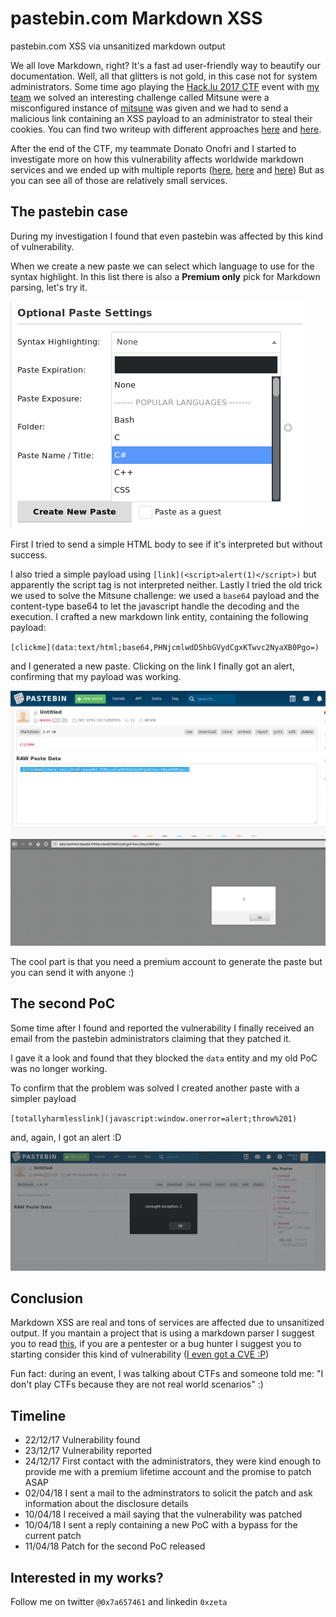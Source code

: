 # pastebin.com Markdown XSS

pastebin.com XSS via unsanitized markdown output

We all love Markdown, right? It's a fast ad user-friendly way to beautify our documentation. Well, all that glitters is not gold, in this case not for system administrators.
Some time ago playing the [Hack.lu 2017 CTF](https://2017.hack.lu/ctf/) event with [my team](https://jbzteam.github.io) we solved an interesting challenge called Mitsune were a misconfigured instance of [mitsune](https://github.com/lepture/mistune) was given and we had to send a malicious link containing an XSS payload to an administrator to steal their cookies. You can find two writeup with different approaches [here](https://www.pwndiary.com/write-ups/hack-lu-ctf-2017-mistune-write-up-web150/) and [here](https://rawsec.ml/en/Hacklu-2017-write-up/#150-mistune-web).

After the end of the CTF, my teammate Donato Onofri and I started to investigate more on how this vulnerability affects worldwide markdown services and we ended up with multiple reports ([here](https://github.com/leanote/leanote/issues/676), [here](https://github.com/adtac/commento/issues/154) and [here](https://github.com/leanote/leanote/issues/719)) But as you can see all of those are relatively small services.

## The pastebin case

During my investigation I found that even pastebin was affected by this kind of vulnerability.

When we create a new paste we can select which language to use for the syntax highlight. In this list there is also a **Premium only** pick for Markdown parsing, let's try it.

![highlight](screen/syntax_highlight.png)

First I tried to send a simple HTML body to see if it's interpreted but without success.

I also tried a simple payload using `[link](<script>alert(1)</script>)` but apparently the script tag is not interpreted neither. Lastly I tried the old trick we used to solve the Mitsune challenge: we used a `base64` payload and the content-type base64 to let the javascript handle the decoding and the execution. I crafted a new markdown link entity, containing the following payload:

`[clickme](data:text/html;base64,PHNjcmlwdD5hbGVydCgxKTwvc2NyaXB0Pgo=)`

and I generated a new paste. Clicking on the link I finally got an alert, confirming that my payload was working.

![PoC1_2](screen/PoC1_2.png)
![PoC](screen/PoC1.jpg)

The cool part is that you need a premium account to generate the paste but you can send it with anyone :)

## The second PoC

Some time after I found and reported the vulnerability I finally received an email from the pastebin administrators claiming that they patched it. 

I gave it a look and found that they blocked the `data` entity and my old PoC was no longer working.

To confirm that the problem was solved I created another paste with a simpler payload

`[totallyharmlesslink](javascript:window.onerror=alert;throw%201)`

and, again, I got an alert :D

![Second PoC](screen/PoC2.jpg)

## Conclusion

Markdown XSS are real and tons of services are affected due to unsanitized output. If you mantain a project that is using a markdown parser I suggest you to read [this](https://github.com/showdownjs/showdown/wiki/Markdown%27s-XSS-Vulnerability-(and-how-to-mitigate-it)), if you are a pentester or a bug hunter I suggest you to starting consider this kind of vulnerability ([I even got a CVE :P](https://www.cvedetails.com/cve/CVE-2017-1000459/))

Fun fact: during an event, I was talking about CTFs and someone told me: "I don't play CTFs because they are not real world scenarios" :)

## Timeline

- 22/12/17 Vulnerability found
- 23/12/17 Vulnerability reported
- 24/12/17 First contact with the administrators, they were kind enough to provide me with a premium lifetime account and the promise to patch ASAP
- 02/04/18 I sent a mail to the adminstrators to solicit the patch and ask information about the disclosure details
- 10/04/18 I received a mail saying that the vulnerability was patched
- 10/04/18 I sent a reply containing a new PoC with a bypass for the current patch
- 11/04/18 Patch for the second PoC released

## Interested in my works?

Follow me on twitter `@0x7a657461` and linkedin `0xzeta`
